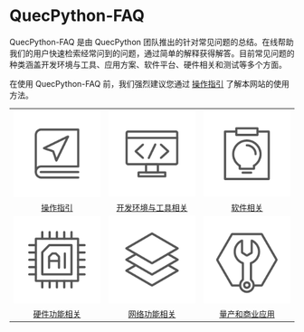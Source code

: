 # QuecPython-FAQ

QuecPython-FAQ 是由 QuecPython 团队推出的针对常见问题的总结。在线帮助我们的用户快速检索经常问到的问题，通过简单的解释获得解答。目前常见问题的种类涵盖开发环境与工具、应用方案、软件平台、硬件相关和测试等多个方面。

在使用 QuecPython-FAQ 前，我们强烈建议您通过 [操作指引](./guide/README.md) 了解本网站的使用方法。

|                                                              |                                                              |                                                              |
| :----------------------------------------------------------: | :----------------------------------------------------------: | :----------------------------------------------------------: |
|  [![操作指引](./media/instruction.png)](./guide/README.md)   | [![开发环境与工具相关](./media/development-environment.png)](./tools/README.md) | [![软件相关](./media/application-solution.png)](./software/README.md) |
|                [操作指引](./guide/README.md)                 |           [开发环境与工具相关](./tools/README.md)            |               [软件相关](./software/README.md)               |
| [![硬件功能相关](./media/hardware-related.png)](./hardware/README.md) | [![网络功能相关](./media/software-framework.png)](./network/README.md) | [![量产和商业应用](./media/test-verification.png)](./mp/README.md) |
|             [硬件功能相关](./hardware/README.md)             |             [网络功能相关](./network/README.md)              |               [量产和商业应用](./mp/README.md)               |
